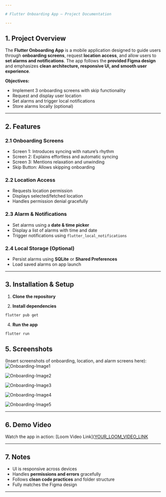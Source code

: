 ```yaml
---

# Flutter Onboarding App – Project Documentation

---
```


## 1. Project Overview

The **Flutter Onboarding App** is a mobile application designed to guide users through **onboarding screens**, request **location access**, and allow users to **set alarms and notifications**. The app follows the **provided Figma design** and emphasizes **clean architecture, responsive UI, and smooth user experience**.

**Objectives:**

* Implement 3 onboarding screens with skip functionality
* Request and display user location
* Set alarms and trigger local notifications
* Store alarms locally (optional)

---

## 2. Features

### 2.1 Onboarding Screens

* Screen 1: Introduces syncing with nature’s rhythm
* Screen 2: Explains effortless and automatic syncing
* Screen 3: Mentions relaxation and unwinding
* Skip Button: Allows skipping onboarding

### 2.2 Location Access

* Requests location permission
* Displays selected/fetched location
* Handles permission denial gracefully

### 2.3 Alarm & Notifications

* Set alarms using a **date & time picker**
* Display a list of alarms with time and date
* Trigger notifications using `flutter_local_notifications`

### 2.4 Local Storage (Optional)

* Persist alarms using **SQLite** or **Shared Preferences**
* Load saved alarms on app launch

---

## 3. Installation & Setup

1. **Clone the repository**

2. **Install dependencies**

```bash
flutter pub get
```

4. **Run the app**

```bash
flutter run
```

## 5. Screenshots

(Insert screenshots of onboarding, location, and alarm screens here):
![Onboarding-Image1](https://github.com/user-attachments/assets/12337f34-3dc8-42f3-a16b-71150d488749)

![Onboarding-Image2](https://github.com/user-attachments/assets/f924789e-c8ca-4dfc-8edd-81fa3ce61cf6)

![Onboarding-Image3](https://github.com/user-attachments/assets/62e1ba37-20ab-4819-9d97-c5542fbcc46e)

![Onboarding-Image4](https://github.com/user-attachments/assets/47f56ca1-7e37-48de-9999-da835f62d1f3)

![Onboarding-Image5](https://github.com/user-attachments/assets/4d21d8a9-fc12-4ab7-a31e-e2d8556922a5)

---

## 6. Demo Video

Watch the app in action: [Loom Video Link]([YOUR_LOOM_VIDEO_LINK](https://www.loom.com/share/d153a5842e7c4726a3d7e725e0412603)

---

## 7. Notes

* UI is responsive across devices
* Handles **permissions and errors** gracefully
* Follows **clean code practices** and folder structure
* Fully matches the Figma design

---

